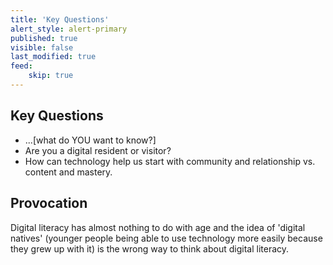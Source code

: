 ```yaml
---
title: 'Key Questions'
alert_style: alert-primary
published: true
visible: false
last_modified: true
feed:
    skip: true
---
```


## Key Questions
- ...[what do YOU want to know?]
- Are you a digital resident or visitor?
- How can technology help us start with community and relationship vs. content and mastery.

## Provocation

Digital literacy has almost nothing to do with age and the idea of 'digital natives' (younger people being able to use technology more easily because they grew up with it) is the wrong way to think about digital literacy.

